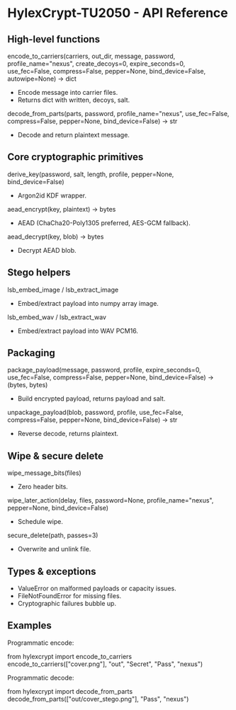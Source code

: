 # HylexCrypt-TU2050 - API Reference

High-level functions
--------------------
encode_to_carriers(carriers, out_dir, message, password, profile_name="nexus", create_decoys=0, expire_seconds=0, use_fec=False, compress=False, pepper=None, bind_device=False, autowipe=None) -> dict
- Encode message into carrier files.
- Returns dict with written, decoys, salt.

decode_from_parts(parts, password, profile_name="nexus", use_fec=False, compress=False, pepper=None, bind_device=False) -> str
- Decode and return plaintext message.

Core cryptographic primitives
-----------------------------
derive_key(password, salt, length, profile, pepper=None, bind_device=False)
- Argon2id KDF wrapper.

aead_encrypt(key, plaintext) -> bytes
- AEAD (ChaCha20-Poly1305 preferred, AES-GCM fallback).

aead_decrypt(key, blob) -> bytes
- Decrypt AEAD blob.

Stego helpers
-------------
lsb_embed_image / lsb_extract_image
- Embed/extract payload into numpy array image.

lsb_embed_wav / lsb_extract_wav
- Embed/extract payload into WAV PCM16.

Packaging
---------
package_payload(message, password, profile, expire_seconds=0, use_fec=False, compress=False, pepper=None, bind_device=False) -> (bytes, bytes)
- Build encrypted payload, returns payload and salt.

unpackage_payload(blob, password, profile, use_fec=False, compress=False, pepper=None, bind_device=False) -> str
- Reverse decode, returns plaintext.

Wipe & secure delete
--------------------
wipe_message_bits(files)
- Zero header bits.

wipe_later_action(delay, files, password=None, profile_name="nexus", pepper=None, bind_device=False)
- Schedule wipe.

secure_delete(path, passes=3)
- Overwrite and unlink file.

Types & exceptions
------------------
- ValueError on malformed payloads or capacity issues.
- FileNotFoundError for missing files.
- Cryptographic failures bubble up.

Examples
--------
Programmatic encode:

from hylexcrypt import encode_to_carriers
encode_to_carriers(["cover.png"], "out", "Secret", "Pass", "nexus")

Programmatic decode:

from hylexcrypt import decode_from_parts
decode_from_parts(["out/cover_stego.png"], "Pass", "nexus")
